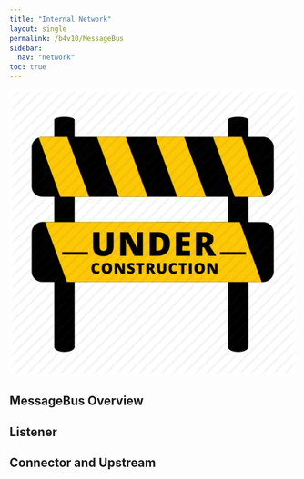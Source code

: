 ```yaml
---
title: "Internal Network"
layout: single
permalink: /b4v10/MessageBus
sidebar:
  nav: "network"
toc: true
---
```


![Under Construction](/assets/images/ico_under_construction_512.png)

## MessageBus Overview

## Listener

## Connector and Upstream